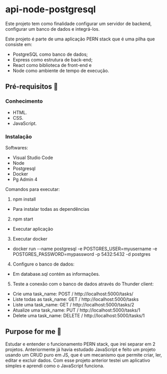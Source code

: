# api-node-postgresql
Este projeto tem como finalidade configurar um servidor de backend, configurar um banco de dados e integrá-los.

Este projeto é parte de uma aplicação PERN stack que é uma pilha que consiste em:
- PostgreSQL como banco de dados;
- Express como estrutura de back-end;
- React como biblioteca de front-end e
- Node como ambiente de tempo de execução. 

## Pré-requisitos 🚀

### Conhecimento
- HTML.
- CSS.
- JavaScript.

### Instalação
Softwares:
- Visual Studio Code
- Node
- Postgresql
- Docker
- Pg Admin 4

Comandos para executar:

1. npm install
  - Para instalar todas as dependências

2. npm start
  - Executar aplicação

3. Executar docker
  - docker run --name postgresql -e POSTGRES_USER=myusername -e POSTGRES_PASSWORD=mypassword -p 5432:5432 -d postgres

4. Configure o banco de dados:
  - Em database.sql contém as informações.

5. Teste a conexão com o banco de dados através do Thunder client:
  - Crie uma task_name: POST / http://localhost:5000/tasks/
  - Liste todas as task_name: GET / http://localhost:5000/tasks
  - Liste uma task_name: GET / http://localhost:5000/tasks/2
  - Atualize uma task_name: PUT / http://localhost:5000/tasks/1
  - Delete uma task_name: DELETE / http://localhost:5000/tasks/1

## Purpose for me 🎯
Estudar e entender o funcionamento PERN stack, que irei separar em 2 projetos.
Anteriormente já havia estudado JavaScript e feito um projeto usando um CRUD puro em JS, que é um mecanismo que permite criar, ler, editar e excluir dados.
Com esse projeto anterior testei um aplicativo simples e aprendi como o JavaScript funciona.